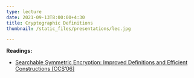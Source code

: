 ```yaml
---
type: lecture
date: 2021-09-13T8:00:00+4:30
title: Cryptographic Definitions
thumbnail: /static_files/presentations/lec.jpg

---
```

**Readings:**
- [Searchable Symmetric Encryption: Improved Definitions and Efficient Constructions [CCS’06]](https://eprint.iacr.org/2006/210.pdf)
